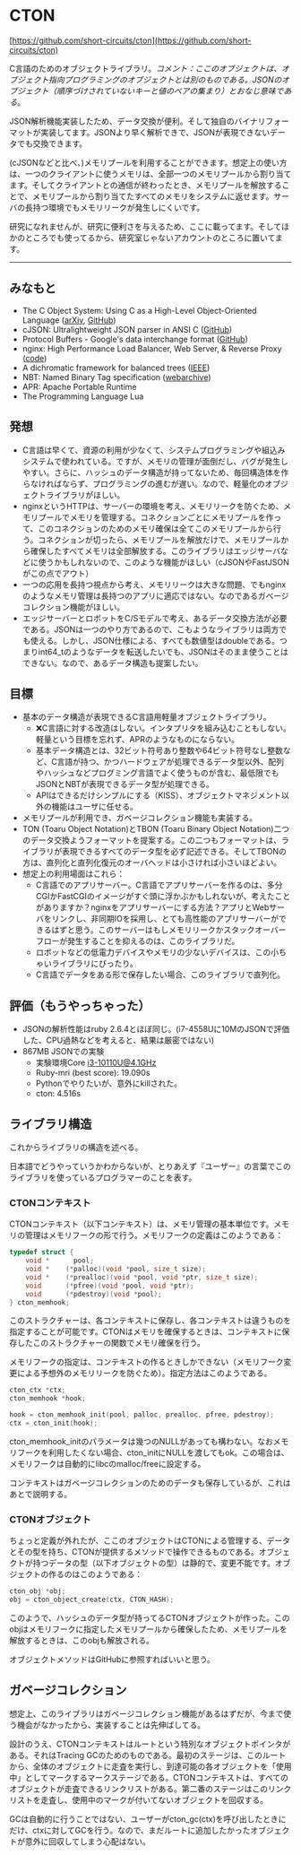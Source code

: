# CTON

[https://github.com/short-circuits/cton](https://github.com/short-circuits/cton)

C言語のためのオブジェクトライブラリ。*コメント：ここのオブジェクトは、オブジェクト指向プログラミングのオブジェクトとは別のものである。JSONのオブジェクト（順序づけされていないキーと値のペアの集まり）とおなじ意味である*。

JSON解析機能実装したため、データ交換が便利。そして独自のバイナリフォーマットが実装してます。JSONより早く解析できで、JSONが表現できないデータでも交換できます。

(cJSONなどと比べ、)メモリプールを利用することができます。想定上の使い方は、一つのクライアントに使うメモリは、全部一つのメモリプールから割り当てます。そしてクライアントとの通信が終わったとき、メモリプールを解放することで、メモリプールから割り当てたすべてのメモリをシステムに返せます。サーバの長持つ環境でもメモリリークが発生しにくいです。

研究になれませんが、研究に便利さを与えるため、ここに載ってます。そしてほかのところでも使ってるから、研究室じゃないアカウントのところに置いてます。

---

## みなもと

- The C Object System: Using C as a High-Level Object-Oriented Language ([arXiv](https://arxiv.org/abs/1003.2547), [GitHub](https://github.com/CObjectSystem/COS))
- cJSON: Ultralightweight JSON parser in ANSI C ([GitHub](https://github.com/DaveGamble/cJSON))
- Protocol Buffers - Google's data interchange format ([GitHub](https://github.com/protocolbuffers/protobuf))
- nginx: High Performance Load Balancer, Web Server, & Reverse Proxy ([code](http://hg.nginx.org/nginx/file/default/src/core/ngx_palloc.c))
- A dichromatic framework for balanced trees ([IEEE](https://doi.org/10.1109/SFCS.1978.3))
- NBT: Named Binary Tag specification ([webarchive](https://web.archive.org/web/20110723210920/http://www.minecraft.net/docs/NBT.txt))
- APR: Apache Portable Runtime
- The Programming Language Lua

## 発想

- C言語は早くて、資源の利用が少なくて、システムプログラミングや組込みシステムで使われている。ですが、メモリの管理が面倒だし、バグが発生しやすい。さらに、ハッシュのデータ構造が持ってないため、毎回構造体を作らなければならず、プログラミングの進むが遅い。なので、軽量化のオブジェクトライブラリがほしい。
- nginxというHTTPは、サーバーの環境を考え、メモリリークを防ぐため、メモリプールでメモリを管理する。コネクションごとにメモリプールを作って、このコネクションのためのメモリ確保は全てこのメモリプールから行う。コネクションが切ったら、メモリプールを解放だけで、メモリプールから確保したすべてメモリは全部解放する。このライブラリはエッジサーバなどに使うかもしれないので、このような機能がほしい（cJSONやFastJSONがこの点でアウト）
- 一つの応用を長持つ視点から考え、メモリリークは大きな問題、でもnginxのようなメモリ管理は長持つのアプリに適応ではない。なのであるガベージコレクション機能がほしい。
- エッジサーバーとロボットをC/Sモデルで考え、あるデータ交換方法が必要である。JSONは一つのやり方であるので、こもようなライブラリは両方でも使える。しかし、JSON仕様による、すべても数値型はdoubleである。つまりint64_tのようなデータを転送したいでも、JSONはそのまま使うことはできない。なので、あるデータ構造も提案したい。

## 目標

- 基本のデータ構造が表現できるC言語用軽量オブジェクトライブラリ。
    - ❌C言語に対する改造はしない。インタプリタを組み込むこともしない。軽量という目標を忘れず、APRのようなものにならない。
    - 基本データ構造とは、32ビット符号あり整数や64ビット符号なし整数など、C言語が持つ、かつハードウェアが処理できるデータ型以外、配列やハッシュなどプログミング言語でよく使うものが含む、最低限でもJSONとNBTが表現できるデータ型が処理できる。
    - APIはできるだけシンプルにする（KISS）、オブジェクトマネジメント以外の機能はユーザに任せる。
- メモリプールが利用でき、ガベージコレクション機能も実装する。
- TON (Toaru Object Notation)とTBON (Toaru Binary Object Notation)二つのデータ交換ようフォーマットを提案する。この二つもフォーマットは、ライブラリが表現できるすべてのデータ型を必ず記述できる。そしてTBONの方は、直列化と直列化復元のオーバヘッドは小さければ小さいほどよい。
- 想定上の利用場面はこれら：
    - C言語でのアプリサーバー。C言語でアプリサーバーを作るのは、多分CGIかFastCGIのイメージがすぐ頭に浮かぶかもしれないが、考えたことがありますか？nginxをアプリサーバーにする方法？アプリとWebサーバをリンクし、非同期IOを採用し、とても高性能のアプリサーバーができるはずと思う。このサーバーはもしメモリリークかスタックオーバーフローが発生することを抑えるのは、このライブラリだ。
    - ロボットなどの低電力デバイスやメモリの少ないデバイスは、この小ちゃいライブラリにぴったり。
    - C言語でデータをある形で保存したい場合、このライブラリで直列化。

## 評価（もうやっちゃった）

- JSONの解析性能はruby 2.6.4とほぼ同じ。(i7-4558Uに10MのJSONで評価した、CPU過熱などを考えると、結果は厳密ではない)
- 867MB JSONでの実験
    - 実験環境Core i3-10110U@4.1GHz
    - Ruby-mri (best score): 19.090s
    - Pythonでやりたいが、意外にkillされた。
    - cton: 4.516s

## ライブラリ構造

これからライブラリの構造を述べる。

日本語でどうやっていうかわからないが、とりあえず『ユーザー』の言葉でこのライブラリを使っているプログラマーのことを表す。

### CTONコンテキスト

CTONコンテキスト（以下コンテキスト）は、メモリ管理の基本単位です。メモリの管理はメモリフークの形で行う。メモリフークの定義はこのようである：

```c
typedef struct {
    void *      pool;
    void *    (*palloc)(void *pool, size_t size);
    void *    (*prealloc)(void *pool, void *ptr, size_t size);
    void      (*pfree)(void *pool, void *ptr);
    void      (*pdestroy)(void *pool);
} cton_memhook;
```

このストラクチャーは、各コンテキストに保存し、各コンテキストは違うものを指定することが可能です。CTONはメモリを確保するときは、コンテキストに保存したこのストラクチャーの関数でメモリ確保を行う。

メモリフークの指定は、コンテキストの作るときしかできない（メモリフーク変更による予想外のメモリリークを防ぐため）。指定方法はこのようである。

```c
cton_ctx *ctx;
cton_memhook *hook;

hook = cton_memhook_init(pool, palloc, prealloc, pfree, pdestroy);
ctx = cton_init(hook);
```

cton_memhook_initのパラメータは幾つのNULLがあっても構わない。なおメモリフークを利用したくない場合、cton_initにNULLを渡してもok。この場合は、メモリフークは自動的にlibcのmalloc/freeに設定する。

コンテキストはガベージコレクションのためのデータも保存しているが、これはあとで説明する。

### CTONオブジェクト

ちょっと定義が外れたが、ここのオブジェクトはCTONによる管理する、データとその型を持ち、CTONが提供するメソッドで操作できるものである。オブジェクトが持つデータの型（以下オブジェクトの型）は静的で、変更不能です。オブジェクトの作るのはこのようである：

```c
cton_obj *obj;
obj = cton_object_create(ctx, CTON_HASH);
```

このようで、ハッシュのデータ型が持ってるCTONオブジェクトが作った。このobjはメモリフークに指定したメモリプールから確保したため、メモリプールを解放するときは、このobjも解放される。

オブジェクトメソッドはGitHubに参照すればいいと思う。

## ガベージコレクション

想定上、このライブラリはガベージコレクション機能があるはずだが、今まで使う機会がなかったから、実装することは先伸ばしてる。

設計のうえ、CTONコンテキストはルートという特別なオブジェクトポインタがある。それはTracing GCのためのものである。最初のステージは、このルートから、全体のオブジェクトに走査を実行し、到達可能の各オブジェクトを「使用中」としてマークするマークステージである。CTONコンテキストは、すべてのオブジェクトが走査できるリンクリストがある。第二番のステージはこのリンクリストを走査し、使用中のマークが付いてないオブジェクトを回収する。

GCは自動的に行うことではない、ユーザーがcton_gc(ctx)を呼び出したときにだけ、ctxに対してGCを行う。なので、まだルートに追加したかったオブジェクトが意外に回収してしまう心配はない。
